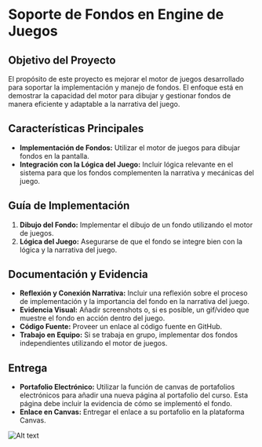 # Soporte de Fondos en Engine de Juegos

## Objetivo del Proyecto
El propósito de este proyecto es mejorar el motor de juegos desarrollado para soportar la implementación y manejo de fondos. El enfoque está en demostrar la capacidad del motor para dibujar y gestionar fondos de manera eficiente y adaptable a la narrativa del juego.

## Características Principales
- **Implementación de Fondos:** Utilizar el motor de juegos para dibujar fondos en la pantalla.
- **Integración con la Lógica del Juego:** Incluir lógica relevante en el sistema para que los fondos complementen la narrativa y mecánicas del juego.

## Guía de Implementación
1. **Dibujo del Fondo:** Implementar el dibujo de un fondo utilizando el motor de juegos.
2. **Lógica del Juego:** Asegurarse de que el fondo se integre bien con la lógica y la narrativa del juego.

## Documentación y Evidencia
- **Reflexión y Conexión Narrativa:** Incluir una reflexión sobre el proceso de implementación y la importancia del fondo en la narrativa del juego.
- **Evidencia Visual:** Añadir screenshots o, si es posible, un gif/video que muestre el fondo en acción dentro del juego.
- **Código Fuente:** Proveer un enlace al código fuente en GitHub.
- **Trabajo en Equipo:** Si se trabaja en grupo, implementar dos fondos independientes utilizando el motor de juegos.

## Entrega
- **Portafolio Electrónico:** Utilizar la función de canvas de portafolios electrónicos para añadir una nueva página al portafolio del curso. Esta página debe incluir la evidencia de cómo se implementó el fondo.
- **Enlace en Canvas:** Entregar el enlace a su portafolio en la plataforma Canvas.

![Alt text](tiles.gif)

